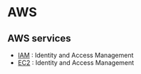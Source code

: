 # AWS

## AWS services

- [IAM](/docs/cloud/aws/services/iam.md) : Identity and Access Management
- [EC2](/docs/cloud/aws/services/ec2.md) : Identity and Access Management


